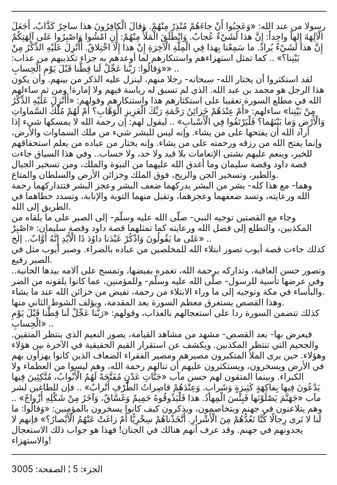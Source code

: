 ------------------------------------------------------------------------

رسولا من عند الله: «وَعَجِبُوا أَنْ جاءَهُمْ مُنْذِرٌ مِنْهُمْ. وَقالَ الْكافِرُونَ هذا ساحِرٌ
كَذَّابٌ، أَجَعَلَ الْآلِهَةَ إِلهاً واحِداً: إِنَّ هذا لَشَيْءٌ عُجابٌ. وَانْطَلَقَ الْمَلَأُ مِنْهُمْ: أَنِ
امْشُوا وَاصْبِرُوا عَلى آلِهَتِكُمْ إِنَّ هذا لَشَيْءٌ يُرادُ. ما سَمِعْنا بِهذا فِي الْمِلَّةِ الْآخِرَةِ
إِنْ هذا إِلَّا اخْتِلاقٌ. أَأُنْزِلَ عَلَيْهِ الذِّكْرُ مِنْ بَيْنِنا؟» .. كما تمثل استهزاءهم
واستنكارهم لما أوعدهم به جزاء تكذيبهم من عذاب: «وَقالُوا: رَبَّنا عَجِّلْ لَنا
قِطَّنا قَبْلَ يَوْمِ الْحِسابِ» ..  
لقد استكثروا أن يختار الله- سبحانه- رجلا منهم، لينزل عليه الذكر من
بينهم. وأن يكون هذا الرجل هو محمد بن عبد الله. الذي لم تسبق له رياسة
فيهم ولا إمارة! ومن ثم ساءلهم الله في مطلع السورة تعقيبا على استكثارهم
هذا واستنكارهم وقولهم: «أَأُنْزِلَ عَلَيْهِ الذِّكْرُ مِنْ بَيْنِنا» ساءلهم: «أَمْ عِنْدَهُمْ
خَزائِنُ رَحْمَةِ رَبِّكَ الْعَزِيزِ الْوَهَّابِ؟ أَمْ لَهُمْ مُلْكُ السَّماواتِ وَالْأَرْضِ وَما بَيْنَهُما؟
فَلْيَرْتَقُوا فِي الْأَسْبابِ» .. ليقول لهم: إن رحمة الله لا يمسكها شيء إذا أراد
الله أن يفتحها على من يشاء. وإنه ليس للبشر شيء من ملك السماوات والأرض،
وإنما يفتح الله من رزقه ورحمته على من يشاء. وإنه يختار من عباده من يعلم
استحقاقهم للخير، وينعم عليهم بشتى الإنعامات بلا قيد ولا حد، ولا حساب..
وفي هذا السياق جاءت قصة داود وقصة سليمان وما أغدق الله عليهما من النبوة
والملك، ومن تسخير الجبال والطير، وتسخير الجن والريح، فوق الملك وخزائن
الأرض والسلطان والمتاع.  
وهما- مع هذا كله- بشر من البشر يدركهما ضعف البشر وعجز البشر فتتداركهما
رحمة الله ورعايته، وتسد ضعفهما وعجزهما، وتقبل منهما التوبة والإنابة،
وتسدد خطاهما في الطريق إلى الله.  
وجاء مع القصتين توجيه النبي- صلّى الله عليه وسلّم- إلى الصبر على ما يلقاه
من المكذبين، والتطلع إلى فضل الله ورعايته كما تمثلهما قصة داود وقصة
سليمان: «اصْبِرْ عَلى ما يَقُولُونَ وَاذْكُرْ عَبْدَنا داوُدَ ذَا الْأَيْدِ إِنَّهُ أَوَّابٌ.. إلخ»
..  
كذلك جاءت قصة أيوب تصور ابتلاء الله للمخلصين من عباده بالضراء. وصبر أيوب
مثل في الصبر رفيع.  
وتصور حسن العاقبة، وتداركه برحمة الله، تغمره بفيضها، وتمسح على آلامه
بيدها الحانية.. وفي عرضها تأسية للرسول- صلّى الله عليه وسلّم- وللمؤمنين،
عما كانوا يلقونه من الضر والبأساء في مكة وتوجيه إلى ما وراء الابتلاء من
رحمة، تفيض من خزائن الله عند ما يشاء.  
وهذا القصص يستغرق معظم السورة بعد المقدمة، ويؤلف الشوط الثاني منها.  
كذلك تتضمن السورة ردا على استعجالهم بالعذاب، وقولهم: «رَبَّنا عَجِّلْ لَنا قِطَّنا
قَبْلَ يَوْمِ الْحِسابِ» ..  
فيعرض بها- بعد القصص- مشهد من مشاهد القيامة، يصور النعيم الذي ينتظر
المتقين. والجحيم التي تنتظر المكذبين. ويكشف عن استقرار القيم الحقيقية في
الآخرة بين هؤلاء وهؤلاء. حين يرى الملأ المتكبرون مصيرهم ومصير الفقراء
الضعاف الذين كانوا يهزأون بهم في الأرض ويسخرون، ويستكثرون عليهم أن
تنالهم رحمة الله، وهم ليسوا من العظماء ولا الكبراء. وبينما المتقون لهم
حسن مآب «جَنَّاتِ عَدْنٍ مُفَتَّحَةً لَهُمُ الْأَبْوابُ، مُتَّكِئِينَ فِيها يَدْعُونَ فِيها بِفاكِهَةٍ كَثِيرَةٍ
وَشَرابٍ. وَعِنْدَهُمْ قاصِراتُ الطَّرْفِ أَتْرابٌ» .. فإن للطاغين لشر مآب «جَهَنَّمَ يَصْلَوْنَها
فَبِئْسَ الْمِهادُ. هذا فَلْيَذُوقُوهُ حَمِيمٌ وَغَسَّاقٌ، وَآخَرُ مِنْ شَكْلِهِ أَزْواجٌ» .. وهم
يتلاعنون في جهنم ويتخاصمون، ويذكرون كيف كانوا يسخرون بالمؤمنين: «وَقالُوا:
ما لَنا لا نَرى رِجالًا كُنَّا نَعُدُّهُمْ مِنَ الْأَشْرارِ. أَتَّخَذْناهُمْ سِخْرِيًّا أَمْ زاغَتْ عَنْهُمُ
الْأَبْصارُ؟» فإنهم لا يجدونهم في جهنم. وقد عرف أنهم هنالك في الجنان! فهذا
هو جواب ذلك الاستعجال والاستهزاء!

------------------------------------------------------------------------

الجزء: 5 ¦ الصفحة: 3005
